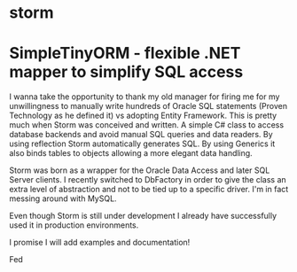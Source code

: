 # storm
SimpleTinyORM - flexible .NET mapper to simplify SQL access
============================================================
I wanna take the opportunity to thank my old manager for firing me for my unwillingness to manually write hundreds of Oracle SQL statements (Proven Technology as he defined it) vs adopting Entity Framework.
This is pretty much when Storm was conceived and written. A simple C# class to access database backends and avoid manual SQL queries and data readers.
By using reflection Storm automatically generates SQL. By using Generics it also binds tables to objects allowing a more elegant data handling.

Storm was born as a wrapper for the Oracle Data Access and later SQL Server clients.
I recently switched to DbFactory in order to give the class an extra level of abstraction and not to be tied up to a specific driver.
I'm in fact messing around with MySQL.

Even though Storm is still under development I already have successfully used it in production environments.

I promise I will add examples and documentation!

Fed

